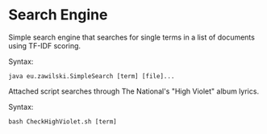 # Search Engine
Simple search engine that searches for single terms in a list of documents using TF-IDF scoring. 

Syntax: 

`java eu.zawilski.SimpleSearch [term] [file]...`

Attached script searches through The National's "High Violet" album lyrics. 

Syntax: 

`bash CheckHighViolet.sh [term]`

